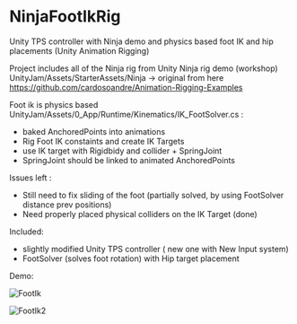# NinjaFootIkRig
Unity TPS controller with Ninja demo and physics based foot IK and hip placements (Unity Animation Rigging)


Project includes all of the Ninja rig from Unity Ninja rig demo (workshop)
UnityJam/Assets/StarterAssets/Ninja -> original from here https://github.com/cardosoandre/Animation-Rigging-Examples


Foot ik is physics based UnityJam/Assets/0_App/Runtime/Kinematics/IK_FootSolver.cs : 
 - baked AnchoredPoints into animations
 - Rig Foot IK constaints and create IK Targets
 - use IK target with Rigidbidy and collider + SpringJoint
 - SpringJoint should be linked to animated AnchoredPoints

Issues left : 
 - Still need to fix sliding of the foot (partially solved, by using FootSolver distance prev positions)
 - Need properly placed physical colliders on the IK Target (done)

Included: 
 - slightly modified Unity TPS controller ( new one with New Input system)
 - FootSolver (solves foot rotation) with Hip target placement

Demo:

![FootIk](https://github.com/studentutu/NinjaFootIkRig/assets/18601652/fe3d37d3-505d-4bb0-9261-9798a983a46b)


![FootIk2](https://github.com/studentutu/NinjaFootIkRig/assets/18601652/c731914b-3969-4928-be9f-902f2529c384)
